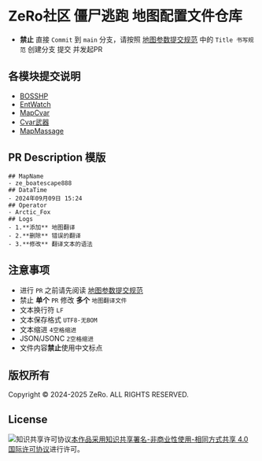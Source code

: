 # ZeRo社区 僵尸逃跑 地图配置文件仓库
- **禁止** 直接 `Commit` 到 `main` 分支，请按照 <a rel="readme" href="地图参数提交规范.md">地图参数提交规范</a> 中的 `Title 书写规范` 创建分支 提交 并发起PR 

## 各模块提交说明
- <a rel="readme" href="ZeRo_BossHP/BOSSHP.md">BOSSHP</a>
- <a rel="readme" href="ZeRo_EntWatch/EntWatch.md">EntWatch</a>
- <a rel="readme" href="ZeRo_MapCvar_Config/Main配置介绍.md">MapCvar</a>
- <a rel="readme" href="ZeRo_MapCvar_Config/Cvar武器.md">Cvar武器</a>
- <a rel="readme" href="ZeRo_MapMessage/MapMassage.md">MapMassage</a>

## PR Description 模版

```
## MapName
- ze_boatescape888
## DataTime 
- 2024年09月09日 15:24
## Operator
- Arctic_Fox
## Logs
- 1.**添加** 地图翻译
- 2.**删除** 错误的翻译
- 3.**修改** 翻译文本的语法
```

## 注意事项

- 进行 `PR` 之前请先阅读 <a rel="readme" href="地图参数提交规范.md">地图参数提交规范</a>
- 禁止 **单个** `PR` 修改 **多个** `地图翻译文件`
- 文本换行符 `LF`
- 文本保存格式 `UTF8-无BOM`
- 文本缩进 `4空格缩进`
- JSON/JSONC `2空格缩进`
- 文件内容**禁止**使用中文标点

## 版权所有

Copyright © 2024-2025 ZeRo. ALL RIGHTS RESERVED.
<br />

## License

<img alt="知识共享许可协议" style="border-width:0" src="https://i.creativecommons.org/l/by-nc-sa/4.0/88x31.png" /></a><a rel="license" href="http://creativecommons.org/licenses/by-nc-sa/4.0/">本作品采用<a rel="license" href="http://creativecommons.org/licenses/by-nc-sa/4.0/">知识共享署名-非商业性使用-相同方式共享 4.0 国际许可协议</a>进行许可。

